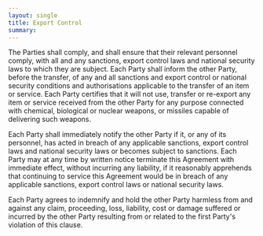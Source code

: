 ```yaml
---
layout: single
title: Export Control
summary:
---
```


The Parties shall comply, and shall ensure that their relevant personnel comply, with all and any sanctions, export control laws and national security laws to which they are subject. Each Party shall inform the other Party, before the transfer, of any and all sanctions and export control or national security conditions and authorisations applicable to the transfer of an item or service. Each Party certifies that it will not use, transfer or re-export any item or service received from the other Party for any purpose connected with chemical, biological or nuclear weapons, or missiles capable of delivering such weapons.

Each Party shall immediately notify the other Party if it, or any of its personnel, has acted in breach of any applicable sanctions, export control laws and national security laws or becomes subject to sanctions. Each Party may at any time by written notice terminate this Agreement with immediate effect, without incurring any liability, if it reasonably apprehends that continuing to service this Agreement would be in breach of any applicable sanctions, export control laws or national security laws.

Each Party agrees to indemnify and hold the other Party harmless from and against any claim, proceeding, loss, liability, cost or damage suffered or incurred by the other Party resulting from or related to the first Party's violation of this clause.